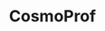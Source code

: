 ---
title: "CosmoProf"
url: /hillsboro/cosmoprof-southeast-tualatin-valley-highway/
shop: hairdresser supply
---